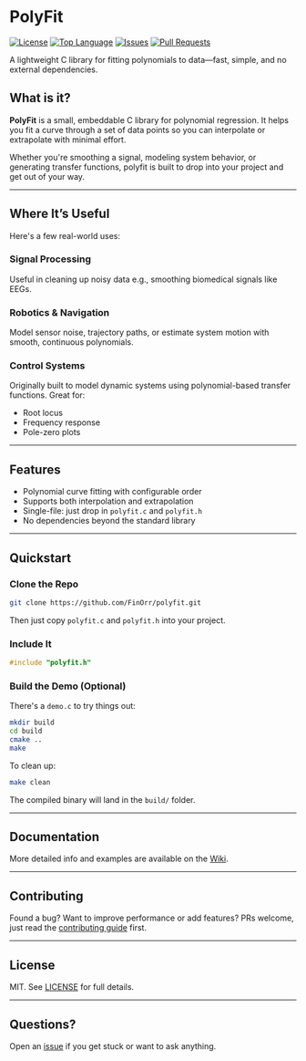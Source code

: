 # PolyFit

[![License](https://img.shields.io/badge/license-MIT-blue.svg)](LICENSE)
[![Top Language](https://img.shields.io/github/languages/top/FinOrr/polyfit.svg)](https://github.com/FinOrr/polyfit)
[![Issues](https://img.shields.io/github/issues/FinOrr/polyfit.svg)](https://github.com/FinOrr/polyfit/issues)
[![Pull Requests](https://img.shields.io/github/issues-pr/FinOrr/polyfit.svg)](https://github.com/FinOrr/polyfit/pulls)

A lightweight C library for fitting polynomials to data—fast, simple, and no external dependencies.

## What is it?

**PolyFit** is a small, embeddable C library for polynomial regression. 
It helps you fit a curve through a set of data points so you can interpolate or extrapolate with minimal effort. 

Whether you're smoothing a signal, modeling system behavior, or generating transfer functions, polyfit is built to drop into your project and get out of your way.

---

## Where It’s Useful

Here's a few real-world uses:

### Signal Processing
Useful in cleaning up noisy data e.g., smoothing biomedical signals like EEGs.

### Robotics & Navigation
Model sensor noise, trajectory paths, or estimate system motion with smooth, continuous polynomials.

### Control Systems
Originally built to model dynamic systems using polynomial-based transfer functions. Great for:
- Root locus
- Frequency response
- Pole-zero plots

---

## Features

- Polynomial curve fitting with configurable order
- Supports both interpolation and extrapolation
- Single-file: just drop in `polyfit.c` and `polyfit.h`
- No dependencies beyond the standard library

---

## Quickstart

### Clone the Repo

```bash
git clone https://github.com/FinOrr/polyfit.git
````

Then just copy `polyfit.c` and `polyfit.h` into your project.

### Include It

```c
#include "polyfit.h"
```

### Build the Demo (Optional)

There's a `demo.c` to try things out:

```bash
mkdir build
cd build
cmake ..
make
```

To clean up:

```bash
make clean
```

The compiled binary will land in the `build/` folder.

---

## Documentation

More detailed info and examples are available on the [Wiki](https://github.com/FinOrr/polyfit/wiki).

---

## Contributing

Found a bug? Want to improve performance or add features? PRs welcome, just read the [contributing guide](CONTRIBUTING.md) first.

---

## License

MIT. See [LICENSE](LICENSE) for full details.

---

## Questions?

Open an [issue](https://github.com/FinOrr/polyfit/issues) if you get stuck or want to ask anything.
